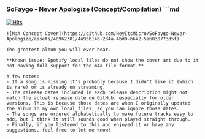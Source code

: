 ### SoFaygo - Never Apologize (Concept/Compilation) ```md
[![Hits](https://hits.seeyoufarm.com/api/count/incr/badge.svg?url=https%3A%2F%2Fgithub.com%2FHeyItsMicro%2FSoFaygo-Never-Apologize&count_bg=%2379C83D&title_bg=%23555555&icon=&icon_color=%23E7E7E7&title=hits&edge_flat=false)](https://hits.seeyoufarm.com)
```
![N:A Concept Cover](https://github.com/HeyItsMicro/SoFaygo-Never-Apologize/assets/40962301/4a95b14b-234a-4bd0-b642-5a6830773d5f)

The greatest album you will ever hear.

**Known issue: Spotify local files do not show the cover art due to it not having full support for the m4a file format.**

A few notes:
- If a song is missing it's probably because I didn't like it (which is rare) or is already on streaming.
- The release dates included in each release description might not match the actual release date on GitHub, especially for older versions. This is because those dates are when I originally updated the album in my own local files, so you can ignore those dates.
- The songs are ordered alphabetically to make future tracks easy to add, but I think it still sounds good when played straight through.
- Finally, if you listened to this and enjoyed it or have any suggestions, feel free to let me know!
